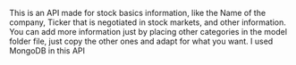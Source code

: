 This is an API made for stock basics information, like the Name of the company, Ticker that is negotiated in stock markets, and other information. You can add more information just by placing other categories in the model folder file, just copy the other ones and adapt for what you want. I used MongoDB in this API
